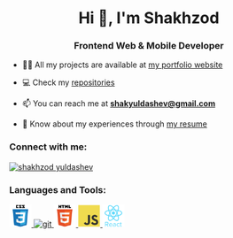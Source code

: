 <h1 align="center">Hi 👋, I'm Shakhzod</h1>
<h3 align="center">Frontend Web & Mobile Developer</h3>

- 👨‍💻 All my projects are available at [my portfolio website](https://shakhzodyuldashev.web.app/)

- 💻 Check my [repositories](https://github.com/shaky1996?tab=repositories)

- 📫 You can reach me at **shakyuldashev@gmail.com**

- 📄 Know about my experiences through [my resume](https://shakhzodyuldashev.web.app/assets/Shakhzod_Yuldashev_CV-C6pT5Qhd.pdf)

<h3 align="left">Connect with me:</h3>
<p align="left">
<a href="https://linkedin.com/in/shakhzod yuldashev" target="blank"><img align="center" src="https://raw.githubusercontent.com/rahuldkjain/github-profile-readme-generator/master/src/images/icons/Social/linked-in-alt.svg" alt="shakhzod yuldashev" height="30" width="40" /></a>
</p>

<h3 align="left">Languages and Tools:</h3>
<p align="left"> <a href="https://www.w3schools.com/css/" target="_blank" rel="noreferrer"> <img src="https://raw.githubusercontent.com/devicons/devicon/master/icons/css3/css3-original-wordmark.svg" alt="css3" width="40" height="40"/> </a> <a href="https://git-scm.com/" target="_blank" rel="noreferrer"> <img src="https://www.vectorlogo.zone/logos/git-scm/git-scm-icon.svg" alt="git" width="40" height="40"/> </a> <a href="https://www.w3.org/html/" target="_blank" rel="noreferrer"> <img src="https://raw.githubusercontent.com/devicons/devicon/master/icons/html5/html5-original-wordmark.svg" alt="html5" width="40" height="40"/> </a> <a href="https://developer.mozilla.org/en-US/docs/Web/JavaScript" target="_blank" rel="noreferrer"> <img src="https://raw.githubusercontent.com/devicons/devicon/master/icons/javascript/javascript-original.svg" alt="javascript" width="40" height="40"/> </a> <a href="https://reactjs.org/" target="_blank" rel="noreferrer"> <img src="https://raw.githubusercontent.com/devicons/devicon/master/icons/react/react-original-wordmark.svg" alt="react" width="40" height="40"/> </a> </p>
